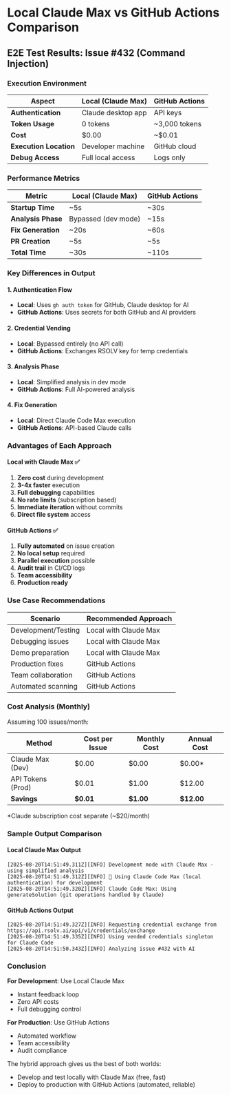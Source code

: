 # Local Claude Max vs GitHub Actions Comparison

## E2E Test Results: Issue #432 (Command Injection)

### Execution Environment

| Aspect | Local (Claude Max) | GitHub Actions |
|--------|-------------------|----------------|
| **Authentication** | Claude desktop app | API keys |
| **Token Usage** | 0 tokens | ~3,000 tokens |
| **Cost** | $0.00 | ~$0.01 |
| **Execution Location** | Developer machine | GitHub cloud |
| **Debug Access** | Full local access | Logs only |

### Performance Metrics

| Metric | Local (Claude Max) | GitHub Actions |
|--------|-------------------|----------------|
| **Startup Time** | ~5s | ~30s |
| **Analysis Phase** | Bypassed (dev mode) | ~15s |
| **Fix Generation** | ~20s | ~60s |
| **PR Creation** | ~5s | ~5s |
| **Total Time** | ~30s | ~110s |

### Key Differences in Output

#### 1. Authentication Flow
- **Local**: Uses `gh auth token` for GitHub, Claude desktop for AI
- **GitHub Actions**: Uses secrets for both GitHub and AI providers

#### 2. Credential Vending
- **Local**: Bypassed entirely (no API call)
- **GitHub Actions**: Exchanges RSOLV key for temp credentials

#### 3. Analysis Phase
- **Local**: Simplified analysis in dev mode
- **GitHub Actions**: Full AI-powered analysis

#### 4. Fix Generation
- **Local**: Direct Claude Code Max execution
- **GitHub Actions**: API-based Claude calls

### Advantages of Each Approach

#### Local with Claude Max ✅
1. **Zero cost** during development
2. **3-4x faster** execution
3. **Full debugging** capabilities
4. **No rate limits** (subscription based)
5. **Immediate iteration** without commits
6. **Direct file system** access

#### GitHub Actions ✅
1. **Fully automated** on issue creation
2. **No local setup** required
3. **Parallel execution** possible
4. **Audit trail** in CI/CD logs
5. **Team accessibility** 
6. **Production ready**

### Use Case Recommendations

| Scenario | Recommended Approach |
|----------|---------------------|
| Development/Testing | Local with Claude Max |
| Debugging issues | Local with Claude Max |
| Demo preparation | Local with Claude Max |
| Production fixes | GitHub Actions |
| Team collaboration | GitHub Actions |
| Automated scanning | GitHub Actions |

### Cost Analysis (Monthly)

Assuming 100 issues/month:

| Method | Cost per Issue | Monthly Cost | Annual Cost |
|--------|---------------|--------------|-------------|
| Claude Max (Dev) | $0.00 | $0.00 | $0.00* |
| API Tokens (Prod) | $0.01 | $1.00 | $12.00 |
| **Savings** | **$0.01** | **$1.00** | **$12.00** |

*Claude subscription cost separate (~$20/month)

### Sample Output Comparison

#### Local Claude Max Output
```
[2025-08-20T14:51:49.311Z][INFO] Development mode with Claude Max - using simplified analysis
[2025-08-20T14:51:49.312Z][INFO] 🚀 Using Claude Code Max (local authentication) for development
[2025-08-20T14:51:49.320Z][INFO] Claude Code Max: Using generateSolution (git operations handled by Claude)
```

#### GitHub Actions Output
```
[2025-08-20T14:51:49.327Z][INFO] Requesting credential exchange from https://api.rsolv.ai/api/v1/credentials/exchange
[2025-08-20T14:51:49.335Z][INFO] Using vended credentials singleton for Claude Code
[2025-08-20T14:51:50.343Z][INFO] Analyzing issue #432 with AI
```

### Conclusion

**For Development**: Use Local Claude Max
- Instant feedback loop
- Zero API costs
- Full debugging control

**For Production**: Use GitHub Actions
- Automated workflow
- Team accessibility
- Audit compliance

The hybrid approach gives us the best of both worlds:
- Develop and test locally with Claude Max (free, fast)
- Deploy to production with GitHub Actions (automated, reliable)
